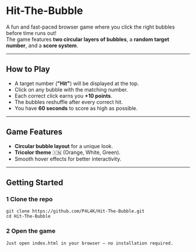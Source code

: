 # Hit-The-Bubble

A fun and fast-paced browser game where you click the right bubbles before time runs out!  
The game features **two circular layers of bubbles**, a **random target number**, and a **score system**.

---

## How to Play
- A target number (**"Hit"**) will be displayed at the top.  
- Click on any bubble with the matching number.  
- Each correct click earns you **+10 points**.  
- The bubbles reshuffle after every correct hit.  
- You have **60 seconds** to score as high as possible.  

---

## Game Features
- **Circular bubble layout** for a unique look.  
- **Tricolor theme** 🇮🇳 (Orange, White, Green).  
- Smooth hover effects for better interactivity.  

---

## Getting Started

### 1 Clone the repo
    git clone https://github.com/P4L4K/Hit-The-Bubble.git
    cd Hit-The-Bubble
### 2 Open the game
    Just open index.html in your browser — no installation required.
